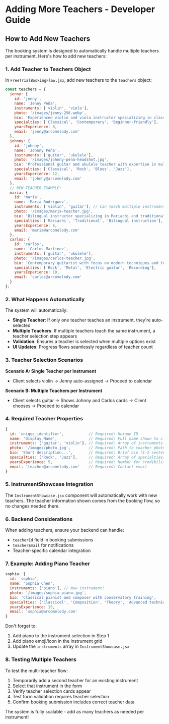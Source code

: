 # Adding More Teachers - Developer Guide

## How to Add New Teachers

The booking system is designed to automatically handle multiple teachers per instrument. Here's how to add new teachers:

### 1. Add Teacher to Teachers Object

In `FreeTrialBookingFlow.jsx`, add new teachers to the `teachers` object:

```javascript
const teachers = {
  jenny: {
    id: 'jenny',
    name: 'Jenny Peña',
    instruments: ['violin', 'viola'],
    photo: '/images/jenny-256.webp',
    bio: 'Experienced violin and viola instructor specializing in classical and contemporary styles',
    specialties: ['Classical', 'Contemporary', 'Beginner-friendly'],
    yearsExperience: 8,
    email: 'jenny@arcomelody.com'
  },
  johnny: {
    id: 'johnny',
    name: 'Johnny Peña', 
    instruments: ['guitar', 'ukulele'],
    photo: '/images/johnny-pena-headshot.jpg',
    bio: 'Professional guitar and ukulele teacher with expertise in multiple genres',
    specialties: ['Classical', 'Rock', 'Blues', 'Jazz'],
    yearsExperience: 12,
    email: 'johnny@arcomelody.com'
  },
  // NEW TEACHER EXAMPLE:
  maria: {
    id: 'maria',
    name: 'Maria Rodriguez',
    instruments: ['violin', 'guitar'], // Can teach multiple instruments
    photo: '/images/maria-teacher.jpg',
    bio: 'Bilingual instructor specializing in Mariachi and traditional music',
    specialties: ['Mariachi', 'Traditional', 'Bilingual instruction'],
    yearsExperience: 6,
    email: 'maria@arcomelody.com'
  },
  carlos: {
    id: 'carlos',
    name: 'Carlos Martinez',
    instruments: ['guitar', 'ukulele'],
    photo: '/images/carlos-teacher.jpg',
    bio: 'Contemporary guitarist with focus on modern techniques and technology',
    specialties: ['Rock', 'Metal', 'Electric guitar', 'Recording'],
    yearsExperience: 10,
    email: 'carlos@arcomelody.com'
  }
};
```

### 2. What Happens Automatically

The system will automatically:

- **Single Teacher**: If only one teacher teaches an instrument, they're auto-selected
- **Multiple Teachers**: If multiple teachers teach the same instrument, a teacher selection step appears
- **Validation**: Ensures a teacher is selected when multiple options exist
- **UI Updates**: Progress flows seamlessly regardless of teacher count

### 3. Teacher Selection Scenarios

**Scenario A: Single Teacher per Instrument**
- Client selects violin → Jenny auto-assigned → Proceed to calendar

**Scenario B: Multiple Teachers per Instrument**  
- Client selects guitar → Shows Johnny and Carlos cards → Client chooses → Proceed to calendar

### 4. Required Teacher Properties

```javascript
{
  id: 'unique_identifier',           // Required: Unique ID
  name: 'Display Name',              // Required: Full name shown to clients
  instruments: ['guitar', 'violin'], // Required: Array of instruments they teach
  photo: '/images/photo.jpg',        // Required: Path to teacher photo
  bio: 'Short description...',       // Required: Brief bio (1-2 sentences)
  specialties: ['Rock', 'Jazz'],     // Required: Array of specialties/styles
  yearsExperience: 5,                // Required: Number for credibility
  email: 'teacher@arcomelody.com'    // Required: Contact email
}
```

### 5. InstrumentShowcase Integration

The `InstrumentShowcase.jsx` component will automatically work with new teachers. The teacher information shown comes from the booking flow, so no changes needed there.

### 6. Backend Considerations

When adding teachers, ensure your backend can handle:
- `teacherId` field in booking submissions
- `teacherEmail` for notifications
- Teacher-specific calendar integration

### 7. Example: Adding Piano Teacher

```javascript
sophia: {
  id: 'sophia',
  name: 'Sophia Chen',
  instruments: ['piano'], // New instrument!
  photo: '/images/sophia-piano.jpg',
  bio: 'Classical pianist and composer with conservatory training',
  specialties: ['Classical', 'Composition', 'Theory', 'Advanced technique'],
  yearsExperience: 15,
  email: 'sophia@arcomelody.com'
}
```

Don't forget to:
1. Add piano to the instrument selection in Step 1
2. Add piano emoji/icon in the instrument grid
3. Update the `instruments` array in `InstrumentShowcase.jsx`

### 8. Testing Multiple Teachers

To test the multi-teacher flow:
1. Temporarily add a second teacher for an existing instrument
2. Select that instrument in the form
3. Verify teacher selection cards appear
4. Test form validation requires teacher selection
5. Confirm booking submission includes correct teacher data

The system is fully scalable - add as many teachers as needed per instrument!